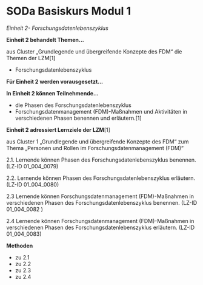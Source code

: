 <!--

author: Canan Hastik  
email:    
version:  v1
language: DE

icon:     https://raw.githubusercontent.com/chastik/Beratung_Dateityp_Bild/refs/heads/main/SODa-Logo_full.svg
link:     https://raw.githubusercontent.com/chastik/Beratung/refs/heads/main/soda.css

comment:  WissKi SODA OERs

-->

# SODa Basiskurs Modul 1 

*Einheit 2- Forschungsdatenlebenszyklus*

**Einheit 2 behandelt Themen…**

aus Cluster „Grundlegende und übergreifende Konzepte des FDM“ die Themen der LZM[1]

- Forschungsdatenlebenszyklus

**Für Einheit 2 werden vorausgesetzt…**



**In Einheit 2 können Teilnehmende…**

- die Phasen des Forschungsdatenlebenszyklus 
- Forschungsdatenmanagement (FDM)-Maßnahmen und Aktivitäten in verschiedenen Phasen 
benennen und erläutern.[1]

**Einheit 2 adressiert Lernziele der LZM**[1]

aus Cluster 1 „Grundlegende und übergreifende Konzepte des FDM“ zum Thema „Personen und Rollen im Forschungsdatenmanagement (FDM)“

2.1. Lernende können Phasen des Forschungsdatenlebenszyklus benennen. (LZ-ID 01_004_0079)

2.2. Lernende können Phasen des Forschungsdatenlebenszyklus erläutern. (LZ-ID 01_004_0080)

2.3  Lernende können Forschungsdatenmanagement (FDM)-Maßnahmen in verschiedenen Phasen des Forschungsdatenlebenszyklus benennen. (LZ-ID 01_004_0082	)

2.4  Lernende können Forschungsdatenmanagement (FDM)-Maßnahmen in verschiedenen Phasen des Forschungsdatenlebenszyklus erläutern. (LZ-ID 01_004_0083)

**Methoden**

- zu 2.1 
- zu 2.2
- zu 2.3
- zu 2.4


